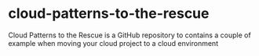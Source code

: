 # cloud-patterns-to-the-rescue
Cloud Patterns to the Rescue is a GitHub repository to contains a couple of example when moving your cloud project to a cloud environment
